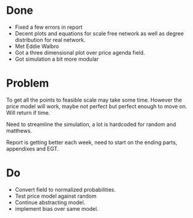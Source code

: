 # Done

* Fixed a few errors in report
* Decent plots and equations for scale free network as well as degree distribution for real network.
* Met Eddie Walbro
* Got a three dimensional plot over price agenda field. 
* Got simulation a bit more modular

# Problem

To get all the points to feasible scale may take some time. 
However the price model will work, maybe not perfect but perfect enough to move on.
Will return if time.

Need to streamline the simulation, a lot is hardcoded for random and matthews.

Report is getting better each week, need to start on the ending parts, appendixes and EGT. 

# Do

* Convert field to normalized probabilities.
* Test price model against random
* Continue abstracting model.
* implement bias over same model.
